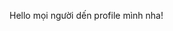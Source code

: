 Hello mọi người dến profile mình nha!
<!---
Kido2009/Kido2009 is a ✨ special ✨ repository because its `README.md` (this file) appears on your GitHub profile.
You can click the Preview link to take a look at your changes.
--->

